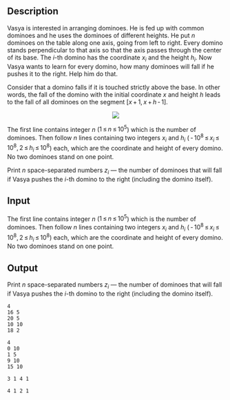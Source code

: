 ## Description

<div><p>Vasya is interested in arranging dominoes. He is fed up with common dominoes and he uses the dominoes of different heights. He put <span class="tex-span"><i>n</i></span> dominoes on the table along one axis, going from left to right. Every domino stands perpendicular to that axis so that the axis passes through the center of its base. The <span class="tex-span"><i>i</i></span>-th domino has the coordinate <span class="tex-span"><i>x</i><sub class="lower-index"><i>i</i></sub></span> and the height <span class="tex-span"><i>h</i><sub class="lower-index"><i>i</i></sub></span>. Now Vasya wants to learn for every domino, how many dominoes will fall if he pushes it to the right. Help him do that. </p><p>Consider that a domino falls if it is touched strictly above the base. In other words, the fall of the domino with the initial coordinate <span class="tex-span"><i>x</i></span> and height <span class="tex-span"><i>h</i></span> leads to the fall of all dominoes on the segment <span class="tex-span">[<i>x</i> + 1, <i>x</i> + <i>h</i> - 1]</span>.</p><center><img class="tex-graphics" src="file://AswPWS5K.png" style="max-width: 100.0%;max-height: 100.0%;"></center></div><div class="input-specification"><p>The first line contains integer <span class="tex-span"><i>n</i></span> (<span class="tex-span">1 ≤ <i>n</i> ≤ 10<sup class="upper-index">5</sup></span>) which is the number of dominoes. Then follow <span class="tex-span"><i>n</i></span> lines containing two integers <span class="tex-span"><i>x</i><sub class="lower-index"><i>i</i></sub></span> and <span class="tex-span"><i>h</i><sub class="lower-index"><i>i</i></sub></span> (<span class="tex-span"> - 10<sup class="upper-index">8</sup> ≤ <i>x</i><sub class="lower-index"><i>i</i></sub> ≤ 10<sup class="upper-index">8</sup>, 2 ≤ <i>h</i><sub class="lower-index"><i>i</i></sub> ≤ 10<sup class="upper-index">8</sup></span>) each, which are the coordinate and height of every domino. No two dominoes stand on one point.</p></div><div class="output-specification"><p>Print <span class="tex-span"><i>n</i></span> space-separated numbers <span class="tex-span"><i>z</i><sub class="lower-index"><i>i</i></sub></span> — the number of dominoes that will fall if Vasya pushes the <span class="tex-span"><i>i</i></span>-th domino to the right (including the domino itself).</p></div>

## Input

<p>The first line contains integer <span class="tex-span"><i>n</i></span> (<span class="tex-span">1 ≤ <i>n</i> ≤ 10<sup class="upper-index">5</sup></span>) which is the number of dominoes. Then follow <span class="tex-span"><i>n</i></span> lines containing two integers <span class="tex-span"><i>x</i><sub class="lower-index"><i>i</i></sub></span> and <span class="tex-span"><i>h</i><sub class="lower-index"><i>i</i></sub></span> (<span class="tex-span"> - 10<sup class="upper-index">8</sup> ≤ <i>x</i><sub class="lower-index"><i>i</i></sub> ≤ 10<sup class="upper-index">8</sup>, 2 ≤ <i>h</i><sub class="lower-index"><i>i</i></sub> ≤ 10<sup class="upper-index">8</sup></span>) each, which are the coordinate and height of every domino. No two dominoes stand on one point.</p>

## Output

<p>Print <span class="tex-span"><i>n</i></span> space-separated numbers <span class="tex-span"><i>z</i><sub class="lower-index"><i>i</i></sub></span> — the number of dominoes that will fall if Vasya pushes the <span class="tex-span"><i>i</i></span>-th domino to the right (including the domino itself).</p>





```input1
4
16 5
20 5
10 10
18 2

```




```input2
4
0 10
1 5
9 10
15 10

```




```output1
3 1 4 1
```




```output2
4 1 2 1
```


